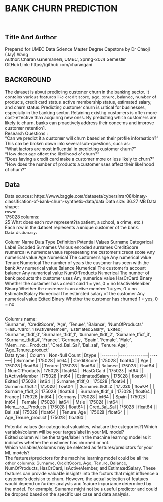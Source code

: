 <h1><b>BANK CHURN PREDICTION</b></h1><br>
<h2><b>Title And Author</b></h2>
Prepared for UMBC Data Science Master Degree Capstone by Dr Chaoji (Jay) Wang<br>
Author: Charan Ganemaneni, UMBC, Spring-2024 Semester<br>
GitHub Link: https://github.com/charangani<br>

<h2><b>BACKGROUND</b></h2>
The dataset is about predicting customer churn in the banking sector. It contains various features like credit score, age, tenure, balance, number of products, credit card status, active membership status, estimated salary, and churn status. Predicting customer churn is critical for businesses, especially in the banking sector. Retaining existing customers is often more cost-effective than acquiring new ones. By predicting which customers are likely to churn, banks can proactively address their concerns and improve customer retention1.<br>
Research Questions : <br>
“Can we predict if a customer will churn based on their profile information?” This can be broken down into several sub-questions, such as:<br>
“What factors are most influential in predicting customer churn?”<br>
“How does age affect the likelihood of churn?”<br>
“Does having a credit card make a customer more or less likely to churn?”<br>
“How does the number of products a customer uses affect their likelihood of churn?”<br>
<h2><b>Data</b></h2>
Data sources: https://www.kaggle.com/datasets/cybersimar08/binary-classification-of-bank-churn-synthetic-data/data
Data size: 36.27 MB
Data shape:<br>
rows:<br>175028
columns:<br>25
What does each row represent?(a patient, a school, a crime, etc.)<br>
Each row in the dataset represents a unique customer of the bank.<br>
Data dictionary:<br>
<table>
  
Column Name	Data Type	Definition	Potential Values
Surname	Categorical	Label Encoded Surnames	Various encoded surnames
CreditScore	Numerical	A numerical value representing the customer’s credit score	Any numerical value
Age	Numerical	The customer’s age	Any numerical value
Tenure	Numerical	The number of years the customer has been with the bank	Any numerical value
Balance	Numerical	The customer’s account balance	Any numerical value
NumOfProducts	Numerical	The number of bank products the customer uses	Any numerical value
HasCrCard	Binary	Whether the customer has a credit card	1 = yes, 0 = no
IsActiveMember	Binary	Whether the customer is an active member	1 = yes, 0 = no
EstimatedSalary	Numerical	The estimated salary of the customer	Any numerical value
Exited	Binary	Whether the customer has churned	1 = yes, 0 = no
</table>
Columns name:<br>
'Surname', 'CreditScore', 'Age', 'Tenure', 'Balance', 'NumOfProducts',
       'HasCrCard', 'IsActiveMember', 'EstimatedSalary', 'Exited',
       'Surname_tfidf_0', 'Surname_tfidf_1', 'Surname_tfidf_2',
       'Surname_tfidf_3', 'Surname_tfidf_4', 'France', 'Germany', 'Spain',
       'Female', 'Male', 'Mem__no__Products', 'Cred_Bal_Sal', 'Bal_sal',
       'Tenure_Age', 'Age_Tenure_product'<br>
Data type:
| Column | Non-Null Count | Dtype |
|--------|---------------|-------|
| Surname | 175028 | int64 |
| CreditScore | 175028 | float64 |
| Age | 175028 | float64 |
| Tenure | 175028 | float64 |
| Balance | 175028 | float64 |
| NumOfProducts | 175028 | float64 |
| HasCrCard | 175028 | int64 |
| IsActiveMember | 175028 | int64 |
| EstimatedSalary | 175028 | float64 |
| Exited | 175028 | int64 |
| Surname_tfidf_0 | 175028 | float64 |
| Surname_tfidf_1 | 175028 | float64 |
| Surname_tfidf_2 | 175028 | float64 |
| Surname_tfidf_3 | 175028 | float64 |
| Surname_tfidf_4 | 175028 | float64 |
| France | 175028 | int64 |
| Germany | 175028 | int64 |
| Spain | 175028 | int64 |
| Female | 175028 | int64 |
| Male | 175028 | int64 |
| Mem__no__Products | 175028 | float64 |
| Cred_Bal_Sal | 175028 | float64 |
| Bal_sal | 175028 | float64 |
| Tenure_Age | 175028 | float64 |
| Age_Tenure_product | 175028 | float64 |

Potential values (for categorical valuables, what are the categories?)
Which variable/column will be your target/label in your ML model?<br>
Exited column will be the target/label in the machine learning model as it indicates whether the customer has churned or not.<br>
Which variables/columns may be selected as features/predictors for your ML models?<br>
 The features/predictors for the machine learning model could be all the other columns: Surname, CreditScore, Age, Tenure, Balance, NumOfProducts, HasCrCard, IsActiveMember, and EstimatedSalary. These features can provide valuable insights into the factors that might influence a customer’s decision to churn. However, the actual selection of features would depend on further analysis and feature importance determined by the model. For example, Surname might not be a useful predictor and could be dropped based on the specific use case and data analysis.
